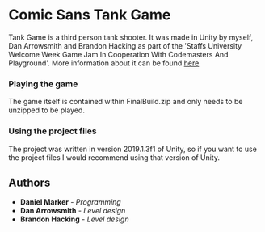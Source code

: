 # Comic Sans Tank Game

Tank Game is a third person tank shooter. It was made in Unity by myself, Dan Arrowsmith and Brandon Hacking as part of the 'Staffs University Welcome Week Game Jam In Cooperation With Codemasters And Playground'. More information about it can be found [here](https://daniel-marker.github.io/tank%20game.html)

### Playing the game
The game itself is contained within FinalBuild.zip and only needs to be unzipped to be played.

### Using the project files
The project was written in version 2019.1.3f1 of Unity, so if you want to use the project files I would recommend using that version of Unity.

## Authors

* **Daniel Marker** - *Programming* 
* **Dan Arrowsmith** - *Level design*
* **Brandon Hacking** - *Level design*
